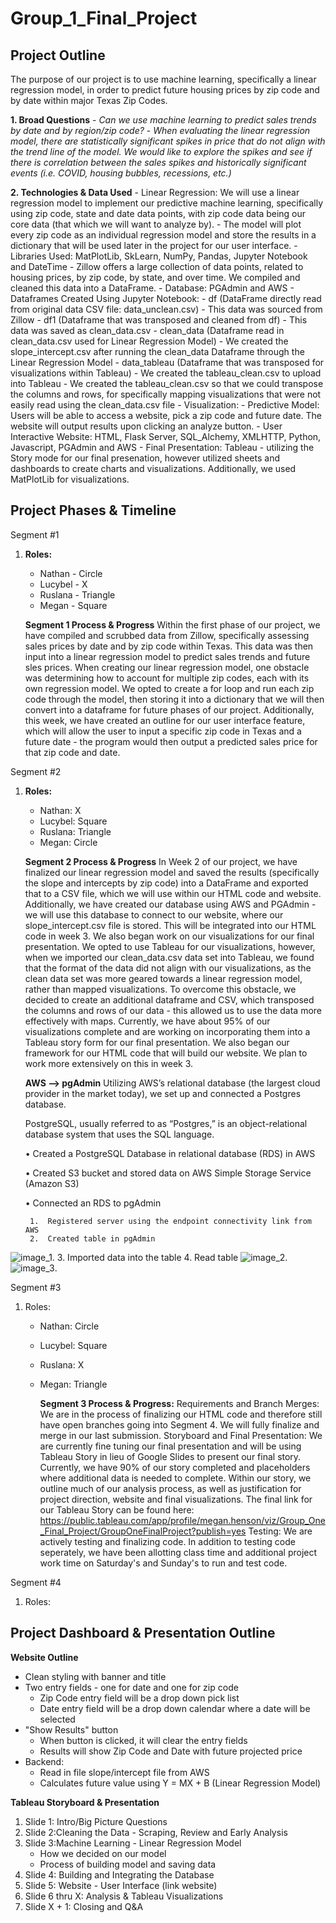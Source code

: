 # Group_1_Final_Project

## **Project Outline**

The purpose of our project is to use machine learning, specifically a linear regression model, in order to predict future housing prices by zip code and by date within major Texas Zip Codes. 

**1. Broad Questions**
    - *Can we use machine learning to predict sales trends by date and by region/zip code?*
    - *When evaluating the linear regression model, there are statistically significant spikes in price that do not align with the trend line of the model. We would like to explore the spikes and see if there is correlation between the sales spikes and historically significant events (i.e. COVID, housing bubbles, recessions, etc.)*

**2. Technologies & Data Used** 
    - Linear Regression: We will use a linear regression model to implement our predictive machine learning, specifically using zip code, state and date data points, with zip code data being our core data (that which we will want to analyze by). 
        - The model will plot every zip code as an individual regression model and store the results in a dictionary that will be used later in the project for our user interface. 
        - Libraries Used: MatPlotLib, SkLearn, NumPy, Pandas, Jupyter Notebook and DateTime
    - Zillow offers a large collection of data points, related to housing prices, by zip code, by state, and over time. We compiled and cleaned this data into a DataFrame. 
    - Database: PGAdmin and AWS
    - Dataframes Created Using Jupyter Notebook:
        - df (DataFrame directly read from original data CSV file: data_unclean.csv)
            - This data was sourced from Zillow
        - df1 (Dataframe that was transposed and cleaned from df)
            - This data was saved as clean_data.csv
        - clean_data (Dataframe read in clean_data.csv used for Linear Regression Model)
            - We created the slope_intercept.csv after running the clean_data Dataframe through the Linear Regression Model
        - data_tableau (Dataframe that was transposed for visualizations within Tableau) 
            - We created the tableau_clean.csv to upload into Tableau
            - We created the tableau_clean.csv so that we could transpose the columns and rows, for specifically mapping visualizations that were not easily read using the clean_data.csv file 
    - Visualization: 
        - Predictive Model: Users will be able to access a website, pick a zip code and future date. The website will output results upon clicking an analyze button. 
        - User Interactive Website: HTML, Flask Server, SQL_Alchemy, XMLHTTP, Python, Javascript, PGAdmin and AWS
        - Final Presentation: Tableau - utilizing the Story mode for our final presenation, however utilized sheets and dashboards to create charts and visualizations. Additionally, we used MatPlotLib for visualizations.
  

## **Project Phases & Timeline**
Segment #1
1. **Roles:** 
    - Nathan - Circle
    - Lucybel - X 
    - Ruslana - Triangle
    - Megan - Square

    **Segment 1 Process & Progress**
    Within the first phase of our project, we have compiled and scrubbed data from Zillow, specifically assessing sales prices by date and by zip code within Texas. This data was then input into a linear regression model to predict sales trends and future sles prices. When creating our linear regression model, one obstacle was determining how to account for multiple zip codes, each with its own regression model. We opted to create a for loop and run each zip code through the model, then storing it into a dictionary that we will then convert into a dataframe for future phases of our project. Additionally, this week, we have created an outline for our user interface feature, which will allow the user to input a specific zip code in Texas and a future date - the program would then output a predicted sales price for that zip code and date. 


Segment #2
1. **Roles:**
    - Nathan: X
    - Lucybel: Square
    - Ruslana: Triangle
    - Megan: Circle 

    **Segment 2 Process & Progress**
    In Week 2 of our project, we have finalized our linear regression model and saved the results (specifically the slope and intercepts by zip code) into a DataFrame and exported that to a CSV file, which we will use within our HTML code and website. Additionally, we have created our database using AWS and PGAdmin - we will use this database to connect to our website, where our slope_intercept.csv file is stored. This will be integrated into our HTML code in week 3. We also began work on our visualizations for our final presentation. We opted to use Tableau for our visualizations, however, when we imported our clean_data.csv data set into Tableau, we found that the format of the data did not align with our visualizations, as the clean data set was more geared towards a linear regression model, rather than mapped visualizations. To overcome this obstacle, we decided to create an additional dataframe and CSV, which transposed the columns and rows of our data - this allowed us to use the data more effectively with maps. Currently, we have about 95% of our visualizations complete and are working on incorporating them into a Tableau story form for our final presentation. We also began our framework for our HTML code that will build our website. We plan to work more extensively on this in week 3. 

    **AWS --> pgAdmin**
    Utilizing AWS’s relational database (the largest cloud provider in the market today), we set up and connected a Postgres database. 

    PostgreSQL, usually referred to as “Postgres,” is an object-relational database system that uses the SQL language.  

    •	Created a PostgreSQL Database in relational database (RDS) in AWS

    •	Created S3 bucket and stored data on AWS Simple Storage Service (Amazon S3)

    •	Connected an RDS to pgAdmin

		1.	Registered server using the endpoint connectivity link from AWS
		2.	Created table in pgAdmin 
![image_1](Resources/image_1.png).
		3.	Imported data into the table
		4.	Read table 
![image_2](Resources/image_2.png).
![image_3](Resources/image_3.png).

Segment #3
1. Roles: 
    - Nathan: Circle
    - Lucybel: Square
    - Ruslana: X
    - Megan: Triangle

       **Segment 3 Process & Progress:**
       Requirements and Branch Merges: We are in the process of finalizing our HTML code and therefore still have open branches going into Segment 4. We will fully finalize and merge in our last submission. 
       Storyboard and Final Presentation: We are currently fine tuning our final presentation and will be using Tableau Story in lieu of Google Slides to present our final story. Currently, we have 90% of our story completed and placeholders where additional data is needed to complete. Within our story, we outline much of our analysis process, as well as justification for project direction, website and final visualizations. 
       The final link for our Tableau Story can be found here: https://public.tableau.com/app/profile/megan.henson/viz/Group_One_Final_Project/GroupOneFinalProject?publish=yes
       Testing: We are actively testing and finalizing code. In addition to testing code seperately, we have been allotting class time and additional project work time on Saturday's and Sunday's to run and test code. 

Segment #4
1. Roles: 


## **Project Dashboard & Presentation Outline**

**Website Outline**
- Clean styling with banner and title
- Two entry fields - one for date and one for zip code
    - Zip Code entry field will be a drop down pick list
    - Date entry field will be a drop down calendar where a date will be selected
- "Show Results" button
    - When button is clicked, it will clear the entry fields
    - Results will show Zip Code and Date with future projected price
- Backend: 
    - Read in file slope/intercept file from AWS
    - Calculates future value using Y = MX + B (Linear Regression Model)

**Tableau Storyboard & Presentation**
1. Slide 1: Intro/Big Picture Questions
2. Slide 2:Cleaning the Data - Scraping, Review and Early Analysis
3. Slide 3:Machine Learning - Linear Regression Model
    - How we decided on our model
    - Process of building model and saving data
4. Slide 4: Building and Integrating the Database
5. Slide 5: Website - User Interface (link website)
6. Slide 6 thru X: Analysis & Tableau Visualizations
7. Slide X + 1: Closing and Q&A



